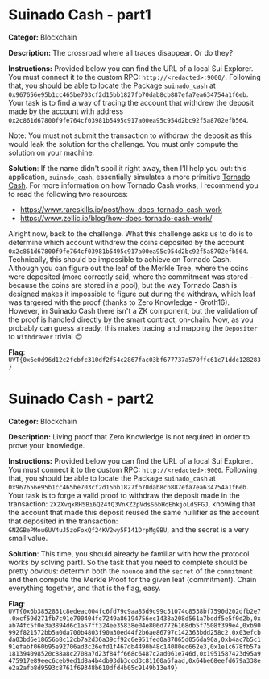 # Suinado Cash - part1

**Categor:** Blockchain

**Description:** The crossroad where all traces disappear. Or do they?

**Instructions:** Provided below you can find the URL of a local Sui Explorer. You must connect it to the custom RPC: `http://<redacted>:9000/`. Following that, you should be able to locate the Package `suinado_cash` at `0x967656e95b1cc465be703cf2d15bb1827fb70dab8cb887efa7ea634754a1f6eb`. Your task is to find a way of tracing the account that withdrew the deposit made by the account with address `0x2c861d67800f9fe764cf03981b5495c917a00ea95c954d2bc92f5a8702efb564`.

Note: You must not submit the transaction to withdraw the deposit as this would leak the solution for the challenge. You must only compute the solution on your machine.

**Solution**: If the name didn't spoil it right away, then I'll help you out: this application, `suinado_cash`, essentially simulates a more primitive [Tornado Cash](https://tornado.ws/). For more information on how Tornado Cash works, I recommend you to read the following two resources:
- https://www.rareskills.io/post/how-does-tornado-cash-work
- https://www.zellic.io/blog/how-does-tornado-cash-work/

Alright now, back to the challenge. What this challenge asks us to do is to determine which account withdrew the coins deposited by the account `0x2c861d67800f9fe764cf03981b5495c917a00ea95c954d2bc92f5a8702efb564`.
Technically, this should be impossible to achieve on Tornado Cash. Although you can figure out the leaf of the Merkle Tree, where the coins were deposited (more correctly said, where the commitment was stored - because the coins are stored in a pool),
but the way Tornado Cash is designed makes it impossible to figure out during the withdraw, which leaf was targered with the proof (thanks to Zero Knowledge - Groth16).
However, in Suinado Cash there isn't a ZK component, but the validation of the proof is handled directly by the smart contract, on-chain. 
Now, as you probably can guess already, this makes tracing and mapping the `Depositer` to `Withdrawer` trivial 😊

**Flag**: `UVT{0x6e0d96d12c2fcbfc310df2f54c2867fac03bf677737a570ffc61c71ddc128283}`

# Suinado Cash - part2

**Categor:** Blockchain

**Description:** Living proof that Zero Knowledge is not required in order to prove your knowledge.

**Instructions:** Provided below you can find the URL of a local Sui Explorer. You must connect it to the custom RPC: `http://<redacted>:9000`. Following that, you should be able to locate the Package `suinado_cash` at `0x967656e95b1cc465be703cf2d15bb1827fb70dab8cb887efa7ea634754a1f6eb`. Your task is to forge a valid proof to withdraw the deposit made in the transaction: `2X2XvqkRH5Bi6Q24tQ3VnKZ2pVdsS6bHqEhkjoLdSFGJ`, knowing that the account that made this deposit reused the same nullifier as the account that deposited in the transaction: `GNZGBePMou6UV4uJ5zoFoxQf24KV2wy5F141DrpMg9BU`, and the secret is a very small value.

**Solution**: This time, you should already be familiar with how the protocol works by solving part1. So the task that you need to complete should be pretty obvious: determin both the `nounce` and the `secret` of the `commitment` and then compute the Merkle Proof for the given leaf (commitment). Chain everything together, and that is the flag, easy.

**Flag**: `UVT{0x6b3852831c8edeac004fc6fd79c9aa85d9c99c51074c8538bf7590d202dfb2e7,0xcf59d271fb7c91e700404fc7249a86194756ec1438a208d561a7bddf5e5f0d2b,0xab74fc5f0e3a3894d6c1a57ff324ee35838e04e806d7726168db5f7508f399e4,0xb90992f821572bb5a0da700b4803f90a30ed44f2b6ae86797c142363bdd258c2,0x03efcbda03bd6e18656b8c12cb7a2d36a39cf92c6e951fed0a87865d056da90a,0xb4ac7b5c191efabf060b95e92706ad3c26efd1f467db4490b48c14080ec662e3,0x1e1c678fb57a181394098520c88a8c2708a7d23f84ff668c6487c2ad061e746d,0x1951587423d95a9475917e89eec6ceb9ed1d8a4b4db93db3ccd3c81160a6faad,0x64be68eefd679a338ee2a2afb8d9593c8761f69348b610dfd4b05c9149b13e49}`
